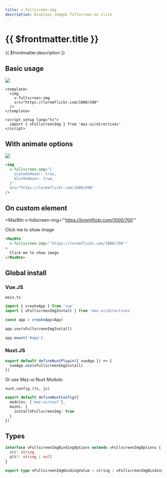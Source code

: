 ```yaml
---
title: v-fullscreen-img
description: Displays images fullscreen on click
---
```



# {{ $frontmatter.title }}

{{ $frontmatter.description }}

## Basic usage

<img
  v-fullscreen-img
  src="https://loremflickr.com/1000/500"
/>

```vue
<template>
  <img
    v-fullscreen-img
    src="https://loremflickr.com/1000/500"
  />
</template>

<script setup lang="ts">
  import { vFullscreenImg } from 'maz-ui/directives'
</script>
```

## With animate options

<img
  v-fullscreen-img="{
    scaleOnHover: true,
    blurOnHover: true,
  }"
  src="https://loremflickr.com/1000/600"
/>

```html
<img
  v-fullscreen-img="{
    scaleOnHover: true,
    blurOnHover: true,
  }"
  src="https://loremflickr.com/1000/600"
/>
```

## On custom element

<MazBtn
  v-fullscreen-img="'https://loremflickr.com/1000/700'"
>
  Click me to show image
</MazBtn>

```html
<MazBtn
  v-fullscreen-img="'https://loremflickr.com/1000/700'"
>
  Click me to show image
</MazBtn>
```

## Global install

### Vue.JS

`main.ts`

```ts
import { createApp } from 'vue'
import { vFullscreenImgInstall } from 'maz-ui/directives'

const app = createApp(App)

app.use(vFullscreenImgInstall)

app.mount('#app')
```

### Nuxt.JS

```ts
export default defineNuxtPlugin({ vueApp }) => {
  vueApp.use(vFullscreenImgInstall)
})
```

Or use Maz-ui Nuxt Module:

`nuxt.config.(ts, js)`

```ts
export default defineNuxtConfig({
  modules: ['maz-ui/nuxt'],
  mazUi: {
    installVFullscreenImg: true
  }
})
```

## Types

```ts
interface vFullscreenImgBindingOptions extends vFullscreenImgOptions {
  src: string
  alt?: string | null
}

export type vFullscreenImgBindingValue = string | vFullscreenImgBindingOptions | undefined
```
